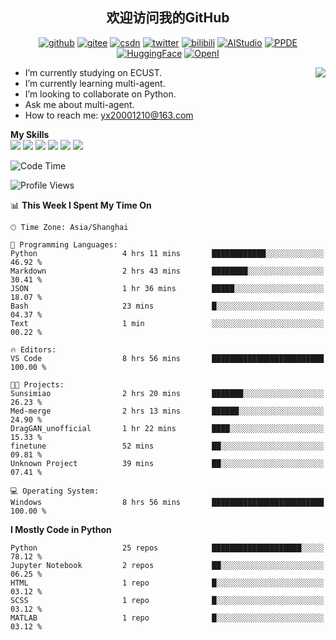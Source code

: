 <h2 align="center"> 欢迎访问我的GitHub</h2>

<p align="center">
  <a href="https://github.com/thomas-yanxin"><img src="https://img.shields.io/badge/GitHub-24292e" alt="github"></a>
  <a href="https://gitee.com/yanxin_thomas"><img src="https://img.shields.io/badge/Gitee-fe7300" alt="gitee"></a>
  <a href="https://blog.csdn.net/Mefishes"><img src="https://img.shields.io/badge/CSDN-cf000e" alt="csdn"></a>
  <a href="https://twitter.com/thomas_yanxin"><img src="https://img.shields.io/badge/Twitter-6495ED" alt="twitter"></a>
  <a href="https://space.bilibili.com/438539054?from=search&seid=8236420690670187274"><img src="https://img.shields.io/badge/-bilibili-blue" alt="bilibili"></a>
  <a href="https://aistudio.baidu.com/aistudio/personalcenter/thirdview/383005"><img src="https://img.shields.io/badge/-AIStudio-9cf" alt="AIStudio"></a>
  <a href="https://www.paddlepaddle.org.cn/ppdemd?n=/ppdemd/%E9%A2%9C%E9%91%AB"><img src="https://img.shields.io/badge/-PPDE-brightgreen" alt="PPDE"></a>
  <a href="https://huggingface.co/thomas-yanxin"><img src="https://img.shields.io/badge/-HuggingFace-yellow" alt="HuggingFace"></a>
  <a href="https://git.openi.org.cn/thomas-yanxin"><img src="https://img.shields.io/badge/-OpenI-337AFF" alt="OpenI"></a>
 
</p>

 <img align="right" src="https://github-readme-stats.vercel.app/api?username=thomas-yanxin&count_private=true&show_icons=true&bg_color=15,f2f7fd,E0EAFC" />


<!--
**thomas-yanxin/thomas-yanxin** is a  _special_  repository because its `README.md` (this file) appears on your GitHub profile.

Here are some ideas to get you started:
-->

-  I’m currently studying on ECUST.
-  I’m currently learning multi-agent.
-  I’m looking to collaborate on Python.
-  Ask me about multi-agent.
-  How to reach me: yx20001210@163.com


 **My Skills**  
![](https://img.shields.io/badge/-Python-3e74a2?style=flat-square&logo=Python&logoColor=fff)
![](https://img.shields.io/badge/-Matlab-FF4040?style=flat-square&logo=Matlab&logoColor=fff)
![](https://img.shields.io/badge/-Docker-2496ED?style=flat-square&logo=Docker&logoColor=fff)
![](https://img.shields.io/badge/-Linux-000000?style=flat-square&logo=Linux&logoColor=fff)
![](https://img.shields.io/badge/-MySQL-4479A1?style=flat-square&logo=MySQL&logoColor=fff)
![](https://img.shields.io/badge/-VScode-007ACC?style=flat-square&logo=VScode&logoColor=fff)

<!--START_SECTION:waka-->
![Code Time](http://img.shields.io/badge/Code%20Time-1%2C220%20hrs%2012%20mins-blue)

![Profile Views](http://img.shields.io/badge/Profile%20Views-69-blue)

📊 **This Week I Spent My Time On** 

```text
🕑︎ Time Zone: Asia/Shanghai

💬 Programming Languages: 
Python                   4 hrs 11 mins       ████████████░░░░░░░░░░░░░   46.92 % 
Markdown                 2 hrs 43 mins       ████████░░░░░░░░░░░░░░░░░   30.41 % 
JSON                     1 hr 36 mins        █████░░░░░░░░░░░░░░░░░░░░   18.07 % 
Bash                     23 mins             █░░░░░░░░░░░░░░░░░░░░░░░░   04.37 % 
Text                     1 min               ░░░░░░░░░░░░░░░░░░░░░░░░░   00.22 % 

🔥 Editors: 
VS Code                  8 hrs 56 mins       █████████████████████████   100.00 % 

🐱‍💻 Projects: 
Sunsimiao                2 hrs 20 mins       ███████░░░░░░░░░░░░░░░░░░   26.23 % 
Med-merge                2 hrs 13 mins       ██████░░░░░░░░░░░░░░░░░░░   24.90 % 
DragGAN_unofficial       1 hr 22 mins        ████░░░░░░░░░░░░░░░░░░░░░   15.33 % 
finetune                 52 mins             ██░░░░░░░░░░░░░░░░░░░░░░░   09.81 % 
Unknown Project          39 mins             ██░░░░░░░░░░░░░░░░░░░░░░░   07.41 % 

💻 Operating System: 
Windows                  8 hrs 56 mins       █████████████████████████   100.00 % 
```

**I Mostly Code in Python** 

```text
Python                   25 repos            ████████████████████░░░░░   78.12 % 
Jupyter Notebook         2 repos             ██░░░░░░░░░░░░░░░░░░░░░░░   06.25 % 
HTML                     1 repo              █░░░░░░░░░░░░░░░░░░░░░░░░   03.12 % 
SCSS                     1 repo              █░░░░░░░░░░░░░░░░░░░░░░░░   03.12 % 
MATLAB                   1 repo              █░░░░░░░░░░░░░░░░░░░░░░░░   03.12 % 
```




<!--END_SECTION:waka-->

